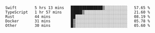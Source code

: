 <!--START_SECTION:waka-->
```text
Swift        5 hrs 13 mins   ██████████████▒░░░░░░░░░░   57.65 % 
TypeScript   1 hr 57 mins    █████▒░░░░░░░░░░░░░░░░░░░   21.60 % 
Rust         44 mins         ██░░░░░░░░░░░░░░░░░░░░░░░   08.19 % 
Docker       31 mins         █▒░░░░░░░░░░░░░░░░░░░░░░░   05.78 % 
Other        30 mins         █▒░░░░░░░░░░░░░░░░░░░░░░░   05.60 % 
```
<!--END_SECTION:waka-->